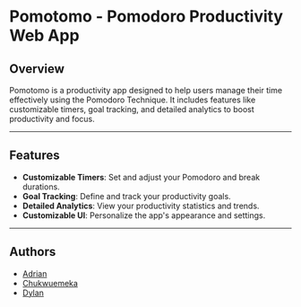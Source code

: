 # Pomotomo - Pomodoro Productivity Web App

## Overview

Pomotomo is a productivity app designed to help users manage their time effectively using the Pomodoro Technique. It includes features like customizable timers, goal tracking, and detailed analytics to boost productivity and focus.

---

## Features

- **Customizable Timers**: Set and adjust your Pomodoro and break durations.
- **Goal Tracking**: Define and track your productivity goals.
- **Detailed Analytics**: View your productivity statistics and trends.
- **Customizable UI**: Personalize the app's appearance and settings.

---

## Authors

- [Adrian](https://github.com/adceballos)
- [Chukwuemeka](https://github.com/chukwuemekaiweha)
- [Dylan](https://github.com/dylaninsi7)
